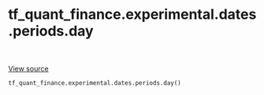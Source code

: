 <div itemscope itemtype="http://developers.google.com/ReferenceObject">
<meta itemprop="name" content="tf_quant_finance.experimental.dates.periods.day" />
<meta itemprop="path" content="Stable" />
</div>

# tf_quant_finance.experimental.dates.periods.day

<!-- Insert buttons and diff -->

<table class="tfo-notebook-buttons tfo-api" align="left">
</table>

<a target="_blank" href="https://github.com/google/tf-quant-finance/blob/master/tf_quant_finance/experimental/dates/periods.py">View source</a>





```python
tf_quant_finance.experimental.dates.periods.day()
```



<!-- Placeholder for "Used in" -->
